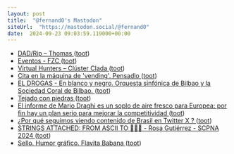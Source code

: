 ```yaml
---
layout: post
title:  "@fernand0's Mastodon"
siteUrl:  "https://mastodon.social/@fernand0"
date:  2024-09-23 09:03:59.119000+00:00
---
```

*  [DAD/Rip – Thomas ](https://web.archive.org/web/20160528213242/https://thomas.apestaart.org/thomas/trac/wiki/DAD/Ri) ([toot](https://mastodon.social/@fernand0/113186061622644566))
*  [Eventos - FZC ](https://fundacionzcc.org/linea/evento_afectividad_fluvial) ([toot](https://mastodon.social/@fernand0/113185930323406993))
*  [Virtual Hunters – Clúster Clada ](https://clusterclada.es/virtualhunters) ([toot](https://mastodon.social/@fernand0/113185765567665960))
*  [Cita en la máquina de &#39;vending&#39;. Pensadlo ](https://mastodon.social/@fernand0/113185751997133361) ([toot](https://mastodon.social/@fernand0/113185751997133361))
*  [EL DROGAS -  En blanco y negro. Orquesta sinfónica de Bilbao y la Sociedad Coral de Bilbao. ](https://www.youtube.com/watch?v=IHRQruKw1_U&amp%3Bfeature=youtu.b) ([toot](https://mastodon.social/@fernand0/113184992044356350))
*  [Tejado con piedras  ](https://www.flickr.com/photos/fernand0/53992811002/) ([toot](https://mastodon.social/@fernand0/113184330971494830))
*  [El informe de Mario Draghi es un soplo de aire fresco para Europea: por fin hay un plan serio para mejorar la competitividad ](https://www.xataka.com/empresas-y-economia/informe-mario-draghi-soplo-aire-fresco-para-europea-fin-hay-plan-serio-para-mejorar-competitivida) ([toot](https://mastodon.social/@fernand0/113184281743965577))
*  [¿Por qué seguimos viendo contenido de Brasil en Twitter X ? ](https://wwwhatsnew.com/2024/09/03/por-que-seguimos-viendo-contenido-de-brasil-en-twitter-x) ([toot](https://mastodon.social/@fernand0/113182389154664924))
*  [STRINGS ATTACHED: FROM ASCII TO 🙊🙈🙉 - Rosa Gutiérrez - SCPNA 2024 ](https://www.youtube.com/watch?v=UVq-3q-Sqis&amp%3Bfeature=youtu.b) ([toot](https://mastodon.social/@fernand0/113182164615860584))
*  [Sello. Humor gráfico. Flavita Babana ](https://avecesunafoto.wordpress.com/2024/09/22/sello-humor-grafico-flavita-babana) ([toot](https://mastodon.social/@fernand0/113181893076922988))
